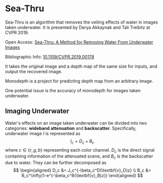 # Sea-Thru

Sea-Thru is an algorithm that removes the veiling effects of water in images taken underwater. It is presented by Derya Akkaynak and Tali Treibitz at CVPR 2019.

Open Access: [Sea-Thru: A Method for Removing Water From Underwater Images](https://openaccess.thecvf.com/content_CVPR_2019/papers/Akkaynak_Sea-Thru_A_Method_for_Removing_Water_From_Underwater_Images_CVPR_2019_paper.pdf)

Bibliographic Info: [10.1109/CVPR.2019.00178](https://doi.org/10.1109/CVPR.2019.00178)

It takes the original image and a depth map of the same size for inputs, and output the recovered image. 

Monodepth is a project for predicting depth map from an arbitrary image. 

One potential issue is the accuracy of monodepth for images taken underwater. 

## Imaging Underwater
Water's effects on an image taken underwater can be divided into two categories: **wideband attenuation** and **backscatter**. Specifically, underwater image $I$ is represented as 
$$I_c = D_c + B_c$$ 
where $c\in \{r,g,b\}$ representing each color channel. $D_c$ is the direct signal containing information of the attenuated scene, and $B_c$ is the backscatter due to water. They can be further decomposed as 
$$
\begin{aligned}
  D_c &= J_c^{-\beta_c^D(\textbf{v}_D)z} \\
  B_c &= B_c^\infty(1-e^{-\beta_c^B(\textbf{v}_B)z})
\end{aligned}
$$
